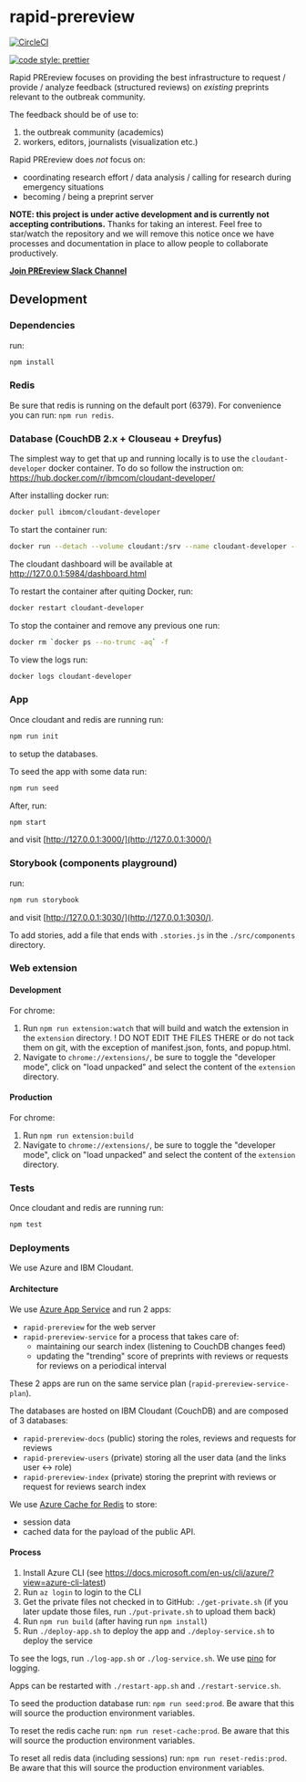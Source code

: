 # rapid-prereview

[![CircleCI](https://circleci.com/gh/PREreview/rapid-prereview.svg?style=svg&circle-token=40b07ebe214d49722b30d628f483734cff70ee52)](https://circleci.com/gh/PREreview/rapid-prereview)

[![code style: prettier](https://img.shields.io/badge/code_style-prettier-ff69b4.svg?style=flat-square)](https://github.com/prettier/prettier)

Rapid PREreview focuses on providing the best infrastructure to request /
provide / analyze feedback (structured reviews) on _existing_ preprints relevant
to the outbreak community.

The feedback should be of use to:
1. the outbreak community (academics)
2. workers, editors, journalists (visualization etc.)

Rapid PREreview does _not_ focus on:
- coordinating research effort / data analysis / calling for research during
  emergency situations
- becoming / being a preprint server

**NOTE: this project is under active development and is currently not accepting
contributions.** Thanks for taking an interest. Feel free to star/watch the
repository and we will remove this notice once we have processes and
documentation in place to allow people to collaborate productively.

**[Join PREreview Slack
Channel](https://join.slack.com/t/prereview/shared_invite/enQtMzYwMjQzMTk3ODMxLTZhOWQ5M2FmMTY5OTYzZDNhNDg2ZDdhODE2Y2Y4MTVjY2U0OWRiZTA5ZjM3MWM1ZTY0N2E1ODYyNWM1NTc2NDg)**


## Development

### Dependencies

run:

```sh
npm install
```

### Redis

Be sure that redis is running on the default port (6379).
For convenience you can run: `npm run redis`.

### Database (CouchDB 2.x + Clouseau + Dreyfus)

The simplest way to get that up and running locally is to use the
`cloudant-developer` docker container. To do so follow the instruction on:
https://hub.docker.com/r/ibmcom/cloudant-developer/

After installing docker run:

```sh
docker pull ibmcom/cloudant-developer
```

To start the container run:

```sh
docker run --detach --volume cloudant:/srv --name cloudant-developer --publish 5984:80 --hostname cloudant.dev ibmcom/cloudant-developer
```

The cloudant dashboard will be available at http://127.0.0.1:5984/dashboard.html

To restart the container after quiting Docker, run:
```sh
docker restart cloudant-developer
```

To stop the container and remove any previous one run:
```sh
docker rm `docker ps --no-trunc -aq` -f
```

To view the logs run:
```sh
docker logs cloudant-developer
```

### App

Once cloudant and redis are running run:

```sh
npm run init
```

to setup the databases.

To seed the app with some data run:

```sh
npm run seed
```

After, run:

```sh
npm start
```

and visit [http://127.0.0.1:3000/](http://127.0.0.1:3000/)

### Storybook (components playground)

run:

```sh
npm run storybook
```

and visit [http://127.0.0.1:3030/](http://127.0.0.1:3030/).

To add stories, add a file that ends with `.stories.js` in the `./src/components` directory.


### Web extension

#### Development

For chrome:
1. Run `npm run extension:watch` that will build and watch the extension in the
   `extension` directory. ! DO NOT EDIT THE FILES THERE or do not tack them on
   git, with the exception of manifest.json, fonts, and popup.html.
2. Navigate to `chrome://extensions/`, be sure to toggle the "developer mode",
   click on "load unpacked" and select the content of the `extension` directory.


#### Production

For chrome:
1. Run `npm run extension:build`
2. Navigate to `chrome://extensions/`, be sure to toggle the "developer mode",
   click on "load unpacked" and select the content of the `extension` directory.

### Tests

Once cloudant and redis are running run:

```sh
npm test
```

### Deployments

We use Azure and IBM Cloudant.

#### Architecture

We use [Azure App Service](https://docs.microsoft.com/en-us/azure/app-service/) and run 2 apps:
- `rapid-prereview` for the web server
- `rapid-prereview-service` for a process that takes care of:
  - maintaining our search index (listening to CouchDB changes feed)
  - updating the "trending" score of preprints with reviews or requests for
    reviews on a periodical interval

These 2 apps are run on the same service plan (`rapid-prereview-service-plan`).

The databases are hosted on IBM Cloudant (CouchDB) and are composed of 3
databases:
- `rapid-prereview-docs` (public) storing the roles, reviews and requests for reviews
- `rapid-prereview-users` (private) storing all the user data (and the links user <-> role)
- `rapid-prereview-index` (private) storing the preprint with reviews or request for
  reviews search index

We use [Azure Cache for
Redis](https://docs.microsoft.com/en-us/azure/azure-cache-for-redis/) to store:
- session data
- cached data for the payload of the public API.

#### Process

1. Install Azure CLI (see
   https://docs.microsoft.com/en-us/cli/azure/?view=azure-cli-latest)
2. Run `az login` to login to the CLI
3. Get the private files not checked in to GitHub: `./get-private.sh` (if you
   later update those files, run `./put-private.sh` to upload them back)
4. Run `npm run build` (after having run `npm install`)
5. Run `./deploy-app.sh` to deploy the app and `./deploy-service.sh` to deploy the service

To see the logs, run `./log-app.sh` or `./log-service.sh`. We use
[pino](https://getpino.io/) for logging.

Apps can be restarted with `./restart-app.sh` and `./restart-service.sh`.

To seed the production database run: `npm run seed:prod`. Be aware that this
will source the production environment variables.

To reset the redis cache run: `npm run reset-cache:prod`. Be aware that this
will source the production environment variables.

To reset all redis data (including sessions) run: `npm run reset-redis:prod`. Be
aware that this will source the production environment variables.
